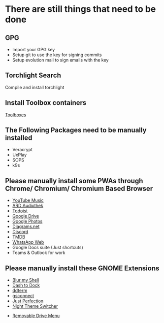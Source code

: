# There are still things that need to be done

## GPG

- Import your GPG key
- Setup git to use the key for signing commits
- Setup evolution mail to sign emails with the key

## Torchlight Search

Compile and install torchlight

## Install Toolbox containers

[Toolboxes](https://gitlab.com/oriides/toolboxes)

## The Following Packages need to be manually installed

- Veracrypt
- UxPlay
- SOPS
- k9s

## Please manually install some PWAs through Chrome/ Chromium/ Chromium Based Browser

- [YouTube Music](https://music.youtube.com)
- [ARD Audiothek](https://www.ardaudiothek.de/)
- [Todoist](https://app.todoist.com/app)
- [Google Drive](https://drive.google.com)
- [Google Photos](https://photos.google.com)
- [Diagrams.net](https://app.diagrams.net)
- [Discord](https://discord.com/app)
- [TMDB](https://www.themoviedb.org/)
- [WhatsApp Web](https://web.whatsapp.com/)
- Google Docs suite (Just shortcuts)
- Teams & Outlook for work

## Please manually install these GNOME Extensions

- [Blur my Shell](https://extensions.gnome.org/extension/3193/blur-my-shell/)
- [Dash to Dock](https://extensions.gnome.org/extension/307/dash-to-dock/)
- [ddterm](https://extensions.gnome.org/extension/3780/ddterm/)
- [gsconnect](https://extensions.gnome.org/extension/1319/gsconnect/)
- [Just Perfection](https://extensions.gnome.org/extension/3843/just-perfection/)
- [Night Theme Switcher](https://extensions.gnome.org/extension/2236/night-theme-switcher/)
<!-- - [Pano - Clipboard Manager](https://extensions.gnome.org/extension/5278/pano/) -->
- [Removable Drive Menu](https://extensions.gnome.org/extension/7/removable-drive-menu/)
